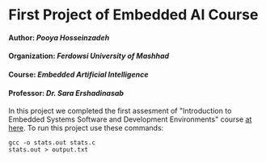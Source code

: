 # First Project of Embedded AI Course
#### **Author:** *Pooya Hosseinzadeh*
#### **Organization:** *Ferdowsi University of Mashhad*
#### **Course:** *Embedded Artificial Intelligence*
#### **Professor:** *Dr. Sara Ershadinasab*

In this project we completed the first assesment of "Introduction to Embedded Systems Software and Development Environments" course [at here](https://github.com/afosdick/ese-coursera-course1/tree/master/assessments/m1).
To run this project use these commands:
```
gcc -o stats.out stats.c
stats.out > output.txt

```

